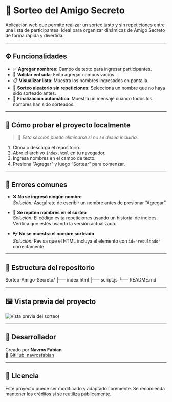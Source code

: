 # 🎁 Sorteo del Amigo Secreto

Aplicación web que permite realizar un sorteo justo y sin repeticiones entre una lista de participantes. Ideal para organizar dinámicas de Amigo Secreto de forma rápida y divertida.

---

## ⚙️ Funcionalidades

- ✅ **Agregar nombres**: Campo de texto para ingresar participantes.
- 🚫 **Validar entrada**: Evita agregar campos vacíos.
- 📋 **Visualizar lista**: Muestra los nombres ingresados en pantalla.
- 🎲 **Sorteo aleatorio sin repeticiones**: Selecciona un nombre que no haya sido sorteado antes.
- 🏁 **Finalización automática**: Muestra un mensaje cuando todos los nombres han sido sorteados.

---

## 🧪 Cómo probar el proyecto localmente

> 📝 *Esta sección puede eliminarse si no se desea incluirla.*

1. Clona o descarga el repositorio.
2. Abre el archivo `index.html` en tu navegador.
3. Ingresa nombres en el campo de texto.
4. Presiona “Agregar” y luego “Sortear” para comenzar.

---

## 🐞 Errores comunes

- ❌ **No se ingresó ningún nombre**  
  *Solución:* Asegúrate de escribir un nombre antes de presionar “Agregar”.

- 🔁 **Se repiten nombres en el sorteo**  
  *Solución:* El código evita repeticiones usando un historial de índices. Verifica que estés usando la versión actualizada.

- 📭 **No se muestra el nombre sorteado**  
  *Solución:* Revisa que el HTML incluya el elemento con `id="resultado"` correctamente.

---

## 📁 Estructura del repositorio

Sorteo-Amigo-Secreto/ ├── index.html ├── script.js └── README.md


---

## 🖼️ Vista previa del proyecto



![Vista previa del sorteo](./asset/imagenjuegoamigosecreto.png))

---

## 👤 Desarrollador

Creado por **Navros Fabian**  
🔗 [GitHub: navrosfabian](https://github.com/navrosfabian)

---

## 📄 Licencia

Este proyecto puede ser modificado y adaptado libremente. Se recomienda mantener los créditos si se reutiliza públicamente.
